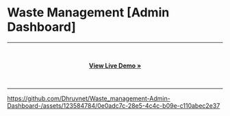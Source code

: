 
# Waste Management [Admin Dashboard]
<hr>
<br>
<p align="center"><a href="https://wastemanagementadmindashboard.vercel.app/"><strong>View Live Demo »</strong></a></p>
<br>
<hr>

https://github.com/Dhruvnet/Waste_management-Admin-Dashboard-/assets/123584784/0e0adc7c-28e5-4c4c-b09e-c110abec2e37

